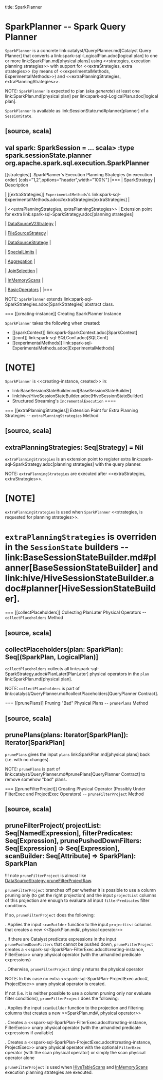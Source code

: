title: SparkPlanner

# SparkPlanner -- Spark Query Planner

`SparkPlanner` is a concrete link:catalyst/QueryPlanner.md[Catalyst Query Planner] that converts a link:spark-sql-LogicalPlan.adoc[logical plan] to one or more link:SparkPlan.md[physical plans] using <<strategies, execution planning strategies>> with support for <<extraStrategies, extra strategies>> (by means of <<experimentalMethods, ExperimentalMethods>>) and <<extraPlanningStrategies, extraPlanningStrategies>>.

NOTE: `SparkPlanner` is expected to plan (aka _generate_) at least one link:SparkPlan.md[physical plan] per link:spark-sql-LogicalPlan.adoc[logical plan].

`SparkPlanner` is available as link:SessionState.md#planner[planner] of a `SessionState`.

[source, scala]
----
val spark: SparkSession = ...
scala> :type spark.sessionState.planner
org.apache.spark.sql.execution.SparkPlanner
----

[[strategies]]
.SparkPlanner's Execution Planning Strategies (in execution order)
[cols="1,2",options="header",width="100%"]
|===
| SparkStrategy
| Description

| [[extraStrategies]] ``ExperimentalMethods``'s link:spark-sql-ExperimentalMethods.adoc#extraStrategies[extraStrategies]
|

| <<extraPlanningStrategies, extraPlanningStrategies>>
| Extension point for extra link:spark-sql-SparkStrategy.adoc[planning strategies]

| [DataSourceV2Strategy](execution-planning-strategies/DataSourceV2Strategy.md)
|

| [FileSourceStrategy](execution-planning-strategies/FileSourceStrategy.md)
|

| [DataSourceStrategy](execution-planning-strategies/DataSourceStrategy.md)
|

| [SpecialLimits](execution-planning-strategies/SpecialLimits.md)
|

| [Aggregation](execution-planning-strategies/Aggregation.md)
|

| [JoinSelection](execution-planning-strategies/JoinSelection.md)
|

| [InMemoryScans](execution-planning-strategies/InMemoryScans.md)
|

| [BasicOperators](execution-planning-strategies/BasicOperators.md)
|
|===

NOTE: `SparkPlanner` extends link:spark-sql-SparkStrategies.adoc[SparkStrategies] abstract class.

=== [[creating-instance]] Creating SparkPlanner Instance

`SparkPlanner` takes the following when created:

* [[sparkContext]] link:spark-SparkContext.adoc[SparkContext]
* [[conf]] link:spark-sql-SQLConf.adoc[SQLConf]
* [[experimentalMethods]] link:spark-sql-ExperimentalMethods.adoc[ExperimentalMethods]

[NOTE]
====
`SparkPlanner` is <<creating-instance, created>> in:

* link:BaseSessionStateBuilder.md[BaseSessionStateBuilder]
* link:hive/HiveSessionStateBuilder.adoc[HiveSessionStateBuilder]
* Structured Streaming's `IncrementalExecution`
====

=== [[extraPlanningStrategies]] Extension Point for Extra Planning Strategies -- `extraPlanningStrategies` Method

[source, scala]
----
extraPlanningStrategies: Seq[Strategy] = Nil
----

`extraPlanningStrategies` is an extension point to register extra link:spark-sql-SparkStrategy.adoc[planning strategies] with the query planner.

NOTE: `extraPlanningStrategies` are executed after <<extraStrategies, extraStrategies>>.

[NOTE]
====
`extraPlanningStrategies` is used when `SparkPlanner` <<strategies, is requested for planning strategies>>.

`extraPlanningStrategies` is overriden in the `SessionState` builders -- link:BaseSessionStateBuilder.md#planner[BaseSessionStateBuilder] and link:hive/HiveSessionStateBuilder.adoc#planner[HiveSessionStateBuilder].
====

=== [[collectPlaceholders]] Collecting PlanLater Physical Operators -- `collectPlaceholders` Method

[source, scala]
----
collectPlaceholders(plan: SparkPlan): Seq[(SparkPlan, LogicalPlan)]
----

`collectPlaceholders` collects all link:spark-sql-SparkStrategy.adoc#PlanLater[PlanLater] physical operators in the `plan` link:SparkPlan.md[physical plan].

NOTE: `collectPlaceholders` is part of link:catalyst/QueryPlanner.md#collectPlaceholders[QueryPlanner Contract].

=== [[prunePlans]] Pruning "Bad" Physical Plans -- `prunePlans` Method

[source, scala]
----
prunePlans(plans: Iterator[SparkPlan]): Iterator[SparkPlan]
----

`prunePlans` gives the input `plans` link:SparkPlan.md[physical plans] back (i.e. with no changes).

NOTE: `prunePlans` is part of link:catalyst/QueryPlanner.md#prunePlans[QueryPlanner Contract] to remove somehow "bad" plans.

=== [[pruneFilterProject]] Creating Physical Operator (Possibly Under FilterExec and ProjectExec Operators) -- `pruneFilterProject` Method

[source, scala]
----
pruneFilterProject(
  projectList: Seq[NamedExpression],
  filterPredicates: Seq[Expression],
  prunePushedDownFilters: Seq[Expression] => Seq[Expression],
  scanBuilder: Seq[Attribute] => SparkPlan): SparkPlan
----

!!! note
    `pruneFilterProject` is almost like [DataSourceStrategy.pruneFilterProjectRaw](execution-planning-strategies/DataSourceStrategy.md#pruneFilterProjectRaw).

`pruneFilterProject` branches off per whether it is possible to use a column pruning only (to get the right projection) and the input `projectList` columns of this projection are enough to evaluate all input `filterPredicates` filter conditions.

If so, `pruneFilterProject` does the following:

. Applies the input `scanBuilder` function to the input `projectList` columns that creates a new <<SparkPlan.md#, physical operator>>

. If there are Catalyst predicate expressions in the input `prunePushedDownFilters` that cannot be pushed down, `pruneFilterProject` creates a <<spark-sql-SparkPlan-FilterExec.adoc#creating-instance, FilterExec>> unary physical operator (with the unhandled predicate expressions)

. Otherwise, `pruneFilterProject` simply returns the physical operator

NOTE: In this case no extra <<spark-sql-SparkPlan-ProjectExec.adoc#, ProjectExec>> unary physical operator is created.

If not (i.e. it is neither possible to use a column pruning only nor evaluate filter conditions), `pruneFilterProject` does the following:

. Applies the input `scanBuilder` function to the projection and filtering columns that creates a new <<SparkPlan.md#, physical operator>>

. Creates a <<spark-sql-SparkPlan-FilterExec.adoc#creating-instance, FilterExec>> unary physical operator (with the unhandled predicate expressions if available)

. Creates a <<spark-sql-SparkPlan-ProjectExec.adoc#creating-instance, ProjectExec>> unary physical operator with the optional `FilterExec` operator (with the scan physical operator) or simply the scan physical operator alone

`pruneFilterProject` is used when [HiveTableScans](hive/HiveTableScans.md) and [InMemoryScans](execution-planning-strategies/InMemoryScans.md) execution planning strategies are executed.
